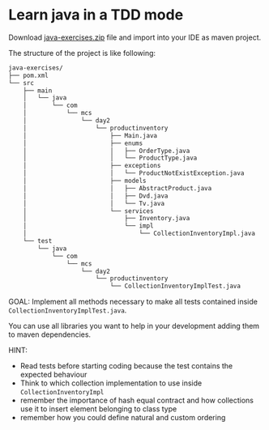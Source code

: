 # Learn java in a TDD mode 

Download [java-exercises.zip](java-exercises.zip) file and import into your IDE as maven project.

The structure of the project is like following:
```txt
java-exercises/
├── pom.xml
└── src
    ├── main
    │   └── java
    │       └── com
    │           └── mcs
    │               └── day2
    │                   └── productinventory
    │                       ├── Main.java
    │                       ├── enums
    │                       │   ├── OrderType.java
    │                       │   └── ProductType.java
    │                       ├── exceptions
    │                       │   └── ProductNotExistException.java
    │                       ├── models
    │                       │   ├── AbstractProduct.java
    │                       │   ├── Dvd.java
    │                       │   └── Tv.java
    │                       └── services
    │                           ├── Inventory.java
    │                           └── impl
    │                               └── CollectionInventoryImpl.java
    └── test
        └── java
            └── com
                └── mcs
                    └── day2
                        └── productinventory
                            └── CollectionInventoryImplTest.java
```

GOAL: Implement all methods necessary to make all tests contained inside `CollectionInventoryImplTest.java`.  

You can use all libraries you want to help in your development adding them to maven dependencies. 


HINT:
- Read tests before starting coding because the test contains the expected behaviour
- Think to which collection implementation to use inside `CollectionInventoryImpl`
- remember the importance of hash equal contract and how collections use it to insert element belonging to class type
- remember how you could define natural and custom ordering
